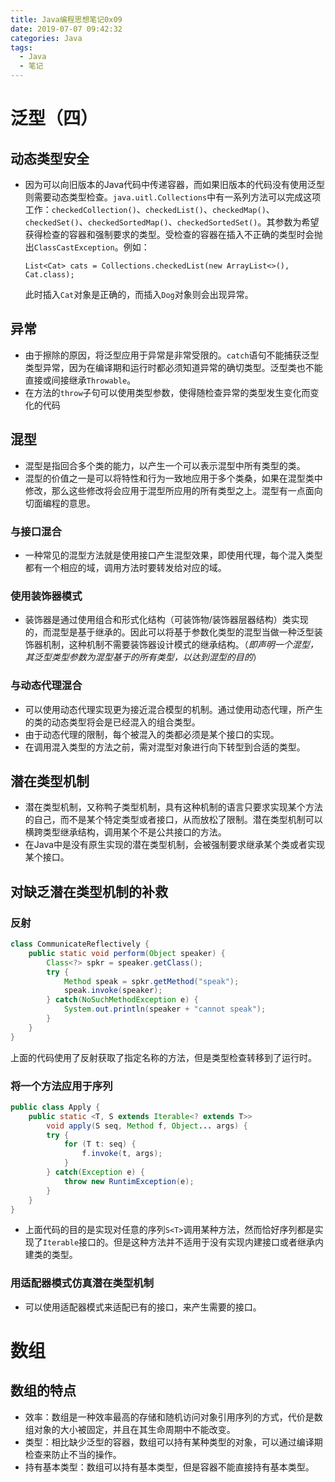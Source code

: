 ```yaml
---
title: Java编程思想笔记0x09
date: 2019-07-07 09:42:32
categories: Java
tags:
  - Java
  - 笔记
---
```


# 泛型（四）

## 动态类型安全

- 因为可以向旧版本的Java代码中传递容器，而如果旧版本的代码没有使用泛型则需要动态类型检查。`java.uitl.Collections`中有一系列方法可以完成这项工作：`checkedCollection()`、`checkedList()`、`checkedMap()`、`checkedSet()`、`checkedSortedMap()`、`checkedSortedSet()`。其参数为希望获得检查的容器和强制要求的类型。受检查的容器在插入不正确的类型时会抛出`ClassCastException`。例如：

  ```List<Cat> cats = Collections.checkedList(new ArrayList<>(), Cat.class);```

  此时插入`Cat`对象是正确的，而插入`Dog`对象则会出现异常。

## 异常

- 由于擦除的原因，将泛型应用于异常是非常受限的。`catch`语句不能捕获泛型类型异常，因为在编译期和运行时都必须知道异常的确切类型。泛型类也不能直接或间接继承`Throwable`。
- 在方法的`throw`子句可以使用类型参数，使得随检查异常的类型发生变化而变化的代码

## 混型

- 混型是指回合多个类的能力，以产生一个可以表示混型中所有类型的类。
- 混型的价值之一是可以将特性和行为一致地应用于多个类桑，如果在混型类中修改，那么这些修改将会应用于混型所应用的所有类型之上。混型有一点面向切面编程的意思。

### 与接口混合

- 一种常见的混型方法就是使用接口产生混型效果，即使用代理，每个混入类型都有一个相应的域，调用方法时要转发给对应的域。

### 使用装饰器模式

- 装饰器是通过使用组合和形式化结构（可装饰物/装饰器层器结构）类实现的，而混型是基于继承的。因此可以将基于参数化类型的混型当做一种泛型装饰器机制，这种机制不需要装饰器设计模式的继承结构。（*即声明一个混型，其泛型类型参数为混型基于的所有类型，以达到混型的目的*）

### 与动态代理混合

- 可以使用动态代理实现更为接近混合模型的机制。通过使用动态代理，所产生的类的动态类型将会是已经混入的组合类型。
- 由于动态代理的限制，每个被混入的类都必须是某个接口的实现。
- 在调用混入类型的方法之前，需对混型对象进行向下转型到合适的类型。

## 潜在类型机制

- 潜在类型机制，又称鸭子类型机制，具有这种机制的语言只要求实现某个方法的自己，而不是某个特定类型或者接口，从而放松了限制。潜在类型机制可以横跨类型继承结构，调用某个不是公共接口的方法。
- 在Java中是没有原生实现的潜在类型机制，会被强制要求继承某个类或者实现某个接口。

## 对缺乏潜在类型机制的补救

### 反射

```java
class CommunicateReflectively {
    public static void perform(Object speaker) {
        Class<?> spkr = speaker.getClass();
        try {
            Method speak = spkr.getMethod("speak");
            speak.invoke(speaker);
        } catch(NoSuchMethodException e) {
            System.out.println(speaker + "cannot speak");
        }
    }
}
```

上面的代码使用了反射获取了指定名称的方法，但是类型检查转移到了运行时。

### 将一个方法应用于序列

```java
public class Apply {
    public static <T, S extends Iterable<? extends T>> 
        void apply(S seq, Method f, Object... args) {
        try {
            for (T t: seq) {
                f.invoke(t, args);
            }
        } catch(Exception e) {
            throw new RuntimException(e);
        }
    }
}
```

- 上面代码的目的是实现对任意的序列`S<T>`调用某种方法，然而恰好序列都是实现了`Iterable`接口的。但是这种方法并不适用于没有实现内建接口或者继承内建类的类型。

### 用适配器模式仿真潜在类型机制

- 可以使用适配器模式来适配已有的接口，来产生需要的接口。

# 数组

## 数组的特点

- 效率：数组是一种效率最高的存储和随机访问对象引用序列的方式，代价是数组对象的大小被固定，并且在其生命周期中不能改变。
- 类型：相比缺少泛型的容器，数组可以持有某种类型的对象，可以通过编译期检查来防止不当的操作。
- 持有基本类型：数组可以持有基本类型，但是容器不能直接持有基本类型。

